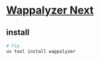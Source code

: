 # [Wappalyzer Next](https://github.com/s0md3v/wappalyzer-next)

## install

```sh
# Pip
uv tool install wappalyzer
```
